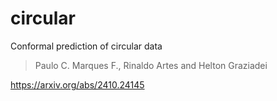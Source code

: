 # circular

Conformal prediction of circular data

> Paulo C. Marques F., Rinaldo Artes and Helton Graziadei

https://arxiv.org/abs/2410.24145
